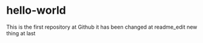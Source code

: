 # hello-world
This is the first repository at Github
it has been changed at readme_edit
new thing at last
